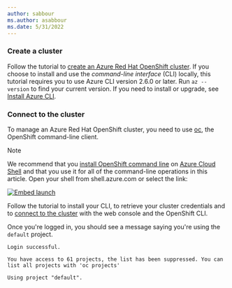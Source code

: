 ```yaml
---
author: sabbour
ms.author: asabbour
ms.date: 5/31/2022
---
```


### Create a cluster

Follow the tutorial to [create an Azure Red Hat OpenShift cluster](../tutorial-create-cluster.md). If you choose to install and use the *command-line interface* (CLI) locally, this tutorial requires you to use Azure CLI version 2.6.0 or later. Run `az --version` to find your current version. If you need to install or upgrade, see [Install Azure CLI](/cli/azure/install-azure-cli).

### Connect to the cluster

To manage an Azure Red Hat OpenShift cluster, you need to use [oc](https://docs.openshift.com/container-platform/4.7/cli_reference/openshift_cli/getting-started-cli.html), the OpenShift command-line client.

> [!NOTE]
> We recommend that you [install OpenShift command line](../tutorial-connect-cluster.md) on [Azure Cloud Shell](https://shell.azure.com/) and that you use it for all of the command-line operations in this article. Open your shell from shell.azure.com or select the link:
>
> [![Embed launch](/azure/includes/media/cloud-shell-try-it/hdi-launch-cloud-shell.png "Launch Azure Cloud Shell")](https://shell.azure.com/bash)

Follow the tutorial to install your CLI, to retrieve your cluster credentials and to [connect to the cluster](../tutorial-connect-cluster.md) with the web console and the OpenShift CLI.

Once you're logged in, you should see a message saying you're using the `default` project.

```output
Login successful.

You have access to 61 projects, the list has been suppressed. You can list all projects with 'oc projects'

Using project "default".
```